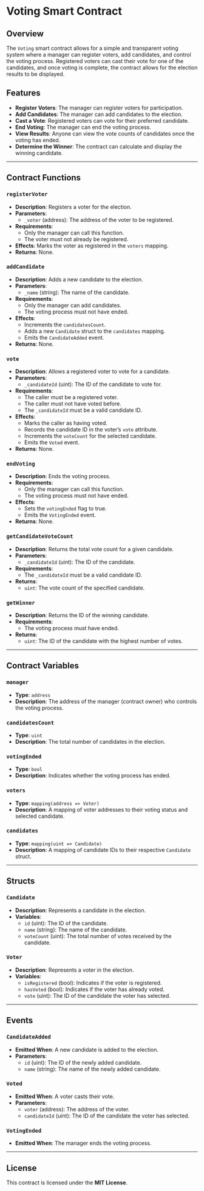 # Voting Smart Contract

## Overview
The `Voting` smart contract allows for a simple and transparent voting system where a manager can register voters, add candidates, and control the voting process. Registered voters can cast their vote for one of the candidates, and once voting is complete, the contract allows for the election results to be displayed.

## Features
- **Register Voters**: The manager can register voters for participation.
- **Add Candidates**: The manager can add candidates to the election.
- **Cast a Vote**: Registered voters can vote for their preferred candidate.
- **End Voting**: The manager can end the voting process.
- **View Results**: Anyone can view the vote counts of candidates once the voting has ended.
- **Determine the Winner**: The contract can calculate and display the winning candidate.

---

## Contract Functions

### `registerVoter`
- **Description**: Registers a voter for the election.
- **Parameters**:
  - `_voter` (address): The address of the voter to be registered.
- **Requirements**:
  - Only the manager can call this function.
  - The voter must not already be registered.
- **Effects**: Marks the voter as registered in the `voters` mapping.
- **Returns**: None.

### `addCandidate`
- **Description**: Adds a new candidate to the election.
- **Parameters**:
  - `_name` (string): The name of the candidate.
- **Requirements**:
  - Only the manager can add candidates.
  - The voting process must not have ended.
- **Effects**:
  - Increments the `candidatesCount`.
  - Adds a new `Candidate` struct to the `candidates` mapping.
  - Emits the `CandidateAdded` event.
- **Returns**: None.

### `vote`
- **Description**: Allows a registered voter to vote for a candidate.
- **Parameters**:
  - `_candidateId` (uint): The ID of the candidate to vote for.
- **Requirements**:
  - The caller must be a registered voter.
  - The caller must not have voted before.
  - The `_candidateId` must be a valid candidate ID.
- **Effects**:
  - Marks the caller as having voted.
  - Records the candidate ID in the voter’s `vote` attribute.
  - Increments the `voteCount` for the selected candidate.
  - Emits the `Voted` event.
- **Returns**: None.

### `endVoting`
- **Description**: Ends the voting process.
- **Requirements**:
  - Only the manager can call this function.
  - The voting process must not have ended.
- **Effects**:
  - Sets the `votingEnded` flag to true.
  - Emits the `VotingEnded` event.
- **Returns**: None.

### `getCandidateVoteCount`
- **Description**: Returns the total vote count for a given candidate.
- **Parameters**:
  - `_candidateId` (uint): The ID of the candidate.
- **Requirements**:
  - The `_candidateId` must be a valid candidate ID.
- **Returns**: 
  - `uint`: The vote count of the specified candidate.

### `getWinner`
- **Description**: Returns the ID of the winning candidate.
- **Requirements**:
  - The voting process must have ended.
- **Returns**: 
  - `uint`: The ID of the candidate with the highest number of votes.

---

## Contract Variables

### `manager`
- **Type**: `address`
- **Description**: The address of the manager (contract owner) who controls the voting process.

### `candidatesCount`
- **Type**: `uint`
- **Description**: The total number of candidates in the election.

### `votingEnded`
- **Type**: `bool`
- **Description**: Indicates whether the voting process has ended.

### `voters`
- **Type**: `mapping(address => Voter)`
- **Description**: A mapping of voter addresses to their voting status and selected candidate.

### `candidates`
- **Type**: `mapping(uint => Candidate)`
- **Description**: A mapping of candidate IDs to their respective `Candidate` struct.

---

## Structs

### `Candidate`
- **Description**: Represents a candidate in the election.
- **Variables**:
  - `id` (uint): The ID of the candidate.
  - `name` (string): The name of the candidate.
  - `voteCount` (uint): The total number of votes received by the candidate.

### `Voter`
- **Description**: Represents a voter in the election.
- **Variables**:
  - `isRegistered` (bool): Indicates if the voter is registered.
  - `hasVoted` (bool): Indicates if the voter has already voted.
  - `vote` (uint): The ID of the candidate the voter has selected.

---

## Events

### `CandidateAdded`
- **Emitted When**: A new candidate is added to the election.
- **Parameters**:
  - `id` (uint): The ID of the newly added candidate.
  - `name` (string): The name of the newly added candidate.

### `Voted`
- **Emitted When**: A voter casts their vote.
- **Parameters**:
  - `voter` (address): The address of the voter.
  - `candidateId` (uint): The ID of the candidate the voter has selected.

### `VotingEnded`
- **Emitted When**: The manager ends the voting process.

---


## License
This contract is licensed under the **MIT License**.
